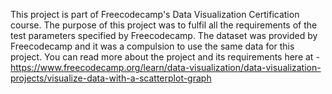 This project is part of Freecodecamp's Data Visualization Certification course. The purpose of this project was to fulfil all the requirements of the test parameters specified by Freecodecamp. The dataset was provided by Freecodecamp and it was a compulsion to use the same data for this project. You can read more about the project and its requirements here at - https://www.freecodecamp.org/learn/data-visualization/data-visualization-projects/visualize-data-with-a-scatterplot-graph
